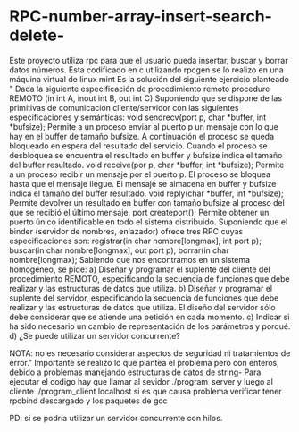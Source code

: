# RPC-number-array-insert-search-delete-
Este proyecto utiliza rpc para que el usuario pueda insertar, 
buscar y borrar datos números. Esta codificado en c utilizando rpcgen 
se lo realizo en una máquina virtual de linux mint
Es la solución del siguiente ejercicio planteado
" Dada la siguiente especificación de procedimiento remoto
 procedure REMOTO (in int A, inout int B, out int C)
Suponiendo que se dispone de las primitivas de comunicación cliente/servidor con las
siguientes especificaciones y semánticas:
 void sendrecv(port p, char *buffer, int *bufsize);
Permite a un proceso enviar al puerto p un mensaje con lo que hay en el buffer de tamaño
bufsize. A continuación el proceso se queda bloqueado en espera del resultado del servicio.
Cuando el proceso se desbloquea se encuentra el resultado en buffer y bufsize indica el
tamaño del buffer resultado.
 void receive(por p, char *buffer, int *bufsize);
Permite a un proceso recibir un mensaje por el puerto p. El proceso se bloquea hasta que el
mensaje llegue. El mensaje se almacena en buffer y bufsize indica el tamaño del buffer
resultado.
 void reply(char *buffer, int *bufsize);
Permite devolver un resultado en buffer con tamaño bufsize al proceso del que se recibió el
último mensaje.
 port createport();
Permite obtener un puerto único identificable en todo el sistema distribuido.
Suponiendo que el binder (servidor de nombres, enlazador) ofrece tres RPC cuyas
especificaciones son:
 registrar(in char nombre[longmax], int port p);
 buscar(in char nombre[longmax], out port p);
 borrar(in char nombre[longmax);
Sabiendo que nos encontramos en un sistema homogéneo, se pide:
a) Diseñar y programar el suplente del cliente del procedimiento REMOTO, especificando la
secuencia de funciones que debe realizar y las estructuras de datos que utiliza. 
b) Diseñar y programar el suplente del servidor, especificando la secuencia de funciones que
debe realizar y las estructuras de datos que utiliza. El diseño del servidor sólo debe
considerar que se atiende una petición en cada momento.
c) Indicar si ha sido necesario un cambio de representación de los parámetros y porqué.
d) ¿Se puede utilizar un servidor concurrente?

NOTA: no es necesario considerar aspectos de seguridad ni tratamientos de error."
Importante se realizo lo que plantea el problema pero con enteros, debido a problemas manejando estructuras de datos de string- 
Para ejecutar el codigo hay que llamar al sevidor ./program_server
y luego al cliente ./program_client localhost  si es que causa problema verificar tener rpcbind descargado y los paquetes de gcc 
 
PD: si se podría utilizar un servidor concurrente con hilos.
